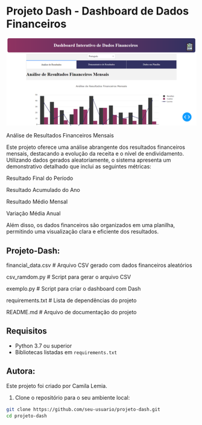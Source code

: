 # Projeto Dash - Dashboard de Dados Financeiros
![Descrição da Imagem](Imagens/Imagem1.png)


Análise de Resultados Financeiros Mensais

Este projeto oferece uma análise abrangente dos resultados financeiros mensais, destacando a evolução da receita e o nível de endividamento. Utilizando dados gerados aleatoriamente, o sistema apresenta um demonstrativo detalhado que inclui as seguintes métricas:

Resultado Final do Período 

Resultado Acumulado do Ano

Resultado Médio Mensal

Variação Média Anual

Além disso, os dados financeiros são organizados em uma planilha, permitindo uma visualização clara e eficiente dos resultados. 

## Projeto-Dash:
 financial_data.csv  # Arquivo CSV gerado com dados financeiros aleatórios
 
csv_ramdom.py         # Script para gerar o arquivo CSV

 exemplo.py                   # Script para criar o dashboard com Dash
 
requirements.txt         # Lista de dependências do projeto

 README.md                # Arquivo de documentação do projeto


## Requisitos

- Python 3.7 ou superior
- Bibliotecas listadas em `requirements.txt`

## Autora:
Este projeto foi criado por Camila Lemia.


1. Clone o repositório para o seu ambiente local:

```sh
git clone https://github.com/seu-usuario/projeto-dash.git
cd projeto-dash





